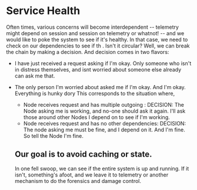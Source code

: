 # Service Health
Often times, various concerns will become interdependent -- telemetry might depend on session and session on telemetry or whatnot! -- and we would like to poke the system to see if it's healthy. In that case, we need to check on our dependencies to see if th . Isn't it circular? Well, we can break the chain by making a decision. And decision comes in two flavors:
- I have just received a request asking if I'm okay. Only someone who isn't in distress themselves, and isnt worried about someone else already can ask me that.
- The only person I'm worried about asked me if I'm okay. And I'm okay. Everything is hunky dory
This corresponds to the situation where,
  - Node receives request and has multiple outgoing : DECISION: The Node asking me is working, and no-one should ask it again. I'll ask those around other Nodes I depend on to see if I'm working.
  - Node receives request and has no other dependencies: DECISION: The node asking me must be fine, and I depend on it. And I'm fine. So tell the Node I'm fine.

  ## Our goal is to avoid caching or state.
  In one fell swoop, we can see if the entire system is up and running. If it isn't, something's afoot, and we leave it to telemetry or another mechanism to do the forensics and damage control.
